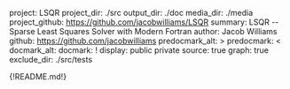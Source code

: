 project: LSQR
project_dir: ./src
output_dir: ./doc
media_dir: ./media
project_github: https://github.com/jacobwilliams/LSQR
summary: LSQR -- Sparse Least Squares Solver with Modern Fortran
author: Jacob Williams
github: https://github.com/jacobwilliams
predocmark_alt: >
predocmark: <
docmark_alt:
docmark: !
display: public
         private
source: true
graph: true
exclude_dir: ./src/tests

{!README.md!}